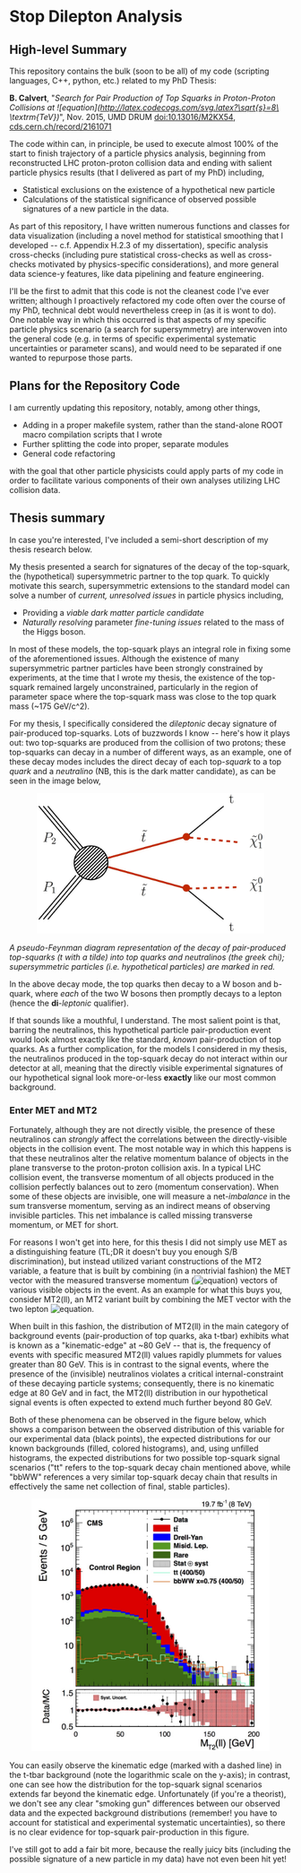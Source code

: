 # Stop Dilepton Analysis

## High-level Summary
This repository contains the bulk (soon to be all) of my code (scripting languages, C++, python, etc.) related to my PhD Thesis:

**B. Calvert**, "*Search for Pair Production of Top Squarks in Proton-Proton Collisions at ![equation](http://latex.codecogs.com/svg.latex?\sqrt{s}=8\ \textrm{TeV})*", Nov. 2015, UMD DRUM [doi:10.13016/M2KX54](http://drum.lib.umd.edu/handle/1903/17295), [cds.cern.ch/record/2161071](https://cds.cern.ch/record/2161071?ln=en)

The code within can, in principle, be used to execute almost 100% of the start to finish trajectory of a particle physics analysis, beginning from reconstructed LHC proton-proton collision data and ending with salient particle physics results (that I delivered as part of my PhD) including,

- Statistical exclusions on the existence of a hypothetical new particle
- Calculations of the statistical significance of observed possible signatures of a new particle in the data.

As part of this repository, I have written numerous functions and classes for data visualization (including a novel method for statistical smoothing that I developed -- c.f. Appendix H.2.3 of my dissertation), specific analysis cross-checks (including pure statistical cross-checks as well as cross-checks motivated by physics-specific considerations), and more general data science-y features, like data pipelining and feature engineering.

I'll be the first to admit that this code is not the cleanest code I've ever written; although I proactively refactored my code often over the course of my PhD, technical debt would nevertheless creep in (as it is wont to do). One notable way in which this occurred is that aspects of my specific particle physics scenario (a search for supersymmetry) are interwoven into the general code (e.g. in terms of specific experimental systematic uncertainties or parameter scans), and would need to be separated if one wanted to repurpose those parts.

## Plans for the Repository Code
I am currently updating this repository, notably, among other things,
- Adding in a proper makefile system, rather than the stand-alone ROOT macro compilation scripts that I wrote
- Further splitting the code into proper, separate modules
- General code refactoring

with the goal that other particle physicists could apply parts of my code in order to facilitate various components of their own analyses utilizing LHC collision data.

## Thesis summary

In case you're interested, I've included a semi-short description of my thesis research below.

My thesis presented a search for signatures of the decay of the top-squark, the (hypothetical) supersymmetric partner to the top quark. To quickly motivate this search, supersymmetric extensions to the standard model can solve a number of *current, unresolved issues* in particle physics including,
- Providing a *viable dark matter particle candidate*
- *Naturally resolving* parameter *fine-tuning issues* related to the mass of the Higgs boson.

In most of these models, the top-squark plays an integral role in fixing some of the aforementioned issues. Although the existence of many supersymmetric partner particles have been strongly constrained by experiments, at the time that I wrote my thesis, the existence of the top-squark remained largely unconstrained, particularly in the region of parameter space where the top-squark mass was close to the top quark mass (~175 GeV/c^2).

For my thesis, I specifically considered the *dileptonic* decay signature of pair-produced top-squarks. Lots of buzzwords I know -- here's how it plays out: two top-squarks are produced from the collision of two protons; these top-squarks can decay in a number of different ways, as an example, one of these decay modes includes the direct decay of each top-*squark* to a top *quark* and a *neutralino* (NB, this is the dark matter candidate), as can be seen in the image below,


<p align="center">
  <img src="ImagesForReadme/T2tt.jpg" alt="T2tt" height="250"/>
</p>

*A pseudo-Feynman diagram representation of the decay of pair-produced top-squarks (t with a tilde) into top quarks and neutralinos (the greek chi); supersymmetric particles (i.e. hypothetical particles) are marked in red.*


In the above decay mode, the top quarks then decay to a W boson and b-quark, where *each* of the two W bosons then promptly decays to a lepton (hence the **di**-*leptonic* qualifier).

If that sounds like a mouthful, I understand. The most salient point is that, barring the neutralinos, this hypothetical particle pair-production event would look almost exactly like the standard, *known* pair-production of top quarks. As a further complication, for the models I considered in my thesis, the neutralinos produced in the top-squark decay do not interact within our detector at all, meaning that the directly visible experimental signatures of our hypothetical signal look more-or-less **exactly** like our most common background.

### Enter MET and MT2

Fortunately, although they are not directly visible, the presence of these neutralinos can *strongly* affect the correlations between the directly-visible objects in the collision event. The most notable way in which this happens is that these neutralinos alter the relative momentum balance of objects in the plane transverse to the proton-proton collision axis. In a typical LHC collision event, the transverse momentum of all objects produced in the collision perfectly balances out to zero (momentum conservation). When some of these objects are invisible, one will measure a net-*imbalance* in the sum transverse momentum, serving as an indirect means of observing invisible particles. This net imbalance is called missing transverse momentum, or MET for short.

For reasons I won't get into here, for this thesis I did not simply use MET as a distinguishing feature (TL;DR it doesn't buy you enough S/B discrimination), but instead utilized variant constructions of the MT2 variable, a feature that is built by combining (in a nontrivial fashion) the MET vector with the measured transverse momentum (![equation](http://latex.codecogs.com/svg.latex?\vec{p}_{T})) vectors of various visible objects in the event. As an example for what this buys you, consider MT2(ll), an MT2 variant built by combining the MET vector with the two lepton ![equation](http://latex.codecogs.com/svg.latex?\vec{p}_{T}).

When built in this fashion, the distribution of MT2(ll) in the main category of background events (pair-production of top quarks, aka t-tbar) exhibits what is known as a "kinematic-edge" at ~80 GeV -- that is, the frequency of events with specific measured MT2(ll) values rapidly plummets for values greater than 80 GeV. This is in contrast to the signal events, where the presence of the (invisible) neutralinos violates a critical internal-constraint of these decaying particle systems; consequently, there is no kinematic edge at 80 GeV and in fact, the MT2(ll) distribution in our hypothetical signal events is often expected to extend much further beyond 80 GeV.

Both of these phenomena can be observed in the figure below, which shows a comparison between the observed distribution of this variable for our experimental data (black points), the expected distributions for our known backgrounds (filled, colored histograms), and, using unfilled histograms, the expected distributions for two possible top-squark signal scenarios ("tt" refers to the top-squark decay chain mentioned above, while "bbWW" references a very similar top-squark decay chain that results in effectively the same net collection of final, stable particles).

<p align="center">
  <img src="ImagesForReadme/DilepMT2ll_wSig.jpg" alt="MT2ll" height="450"/>
</p>

You can easily observe the kinematic edge (marked with a dashed line) in the t-tbar background (note the logarithmic scale on the y-axis); in contrast, one can see how the distribution for the top-squark signal scenarios extends far beyond the kinematic edge. Unfortunately (if you're a theorist), we don't see any clear "smoking gun" differences between our observed data and the expected background distributions (remember! you have to account for statistical and experimental systematic uncertainties), so there is no clear evidence for top-squark pair-production in this figure.

I've still got to add a fair bit more, because the really juicy bits (including the possible signature of a new particle in my data) have not even been hit yet!